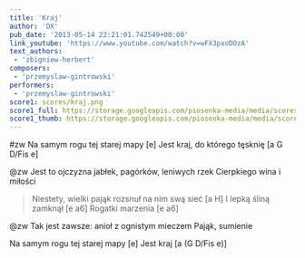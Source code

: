 ```yaml
---
title: 'Kraj'
author: 'DX'
pub_date: '2013-05-14 22:21:01.742549+00:00'
link_youtube: 'https://www.youtube.com/watch?v=wFX3pxoDOzA'
text_authors:
 - 'zbigniew-herbert'
composers:
 - 'przemyslaw-gintrowski'
performers:
 - 'przemyslaw-gintrowski'
score1: scores/kraj.png
score1_full: https://storage.googleapis.com/piosenka-media/media/scores/kraj.png
score1_thumb: https://storage.googleapis.com/piosenka-media/media/scores/kraj.png.180x0_q85_upscale.jpg
---
```


#zw
Na samym rogu tej starej mapy [e]
Jest kraj, do którego tęsknię [a G D/Fis e]

@zw
Jest to ojczyzna jabłek, pagórków, leniwych rzek
Cierpkiego wina i miłości

>Niestety, wielki pająk rozsnuł na nim swą sieć [a H]
>I lepką śliną zamknął [e a6]
>Rogatki marzenia [e a6]

@zw
Tak jest zawsze: anioł z ognistym mieczem
Pająk, sumienie

Na samym rogu tej starej mapy [e]
Jest kraj [a (G D/Fis e)]